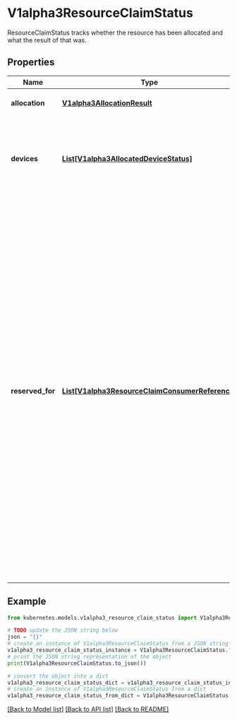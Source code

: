 # V1alpha3ResourceClaimStatus

ResourceClaimStatus tracks whether the resource has been allocated and what the result of that was.

## Properties

Name | Type | Description | Notes
------------ | ------------- | ------------- | -------------
**allocation** | [**V1alpha3AllocationResult**](V1alpha3AllocationResult.md) | Allocation is set once the claim has been allocated successfully. | [optional] 
**devices** | [**List[V1alpha3AllocatedDeviceStatus]**](V1alpha3AllocatedDeviceStatus.md) | Devices contains the status of each device allocated for this claim, as reported by the driver. This can include driver-specific information. Entries are owned by their respective drivers. | [optional] 
**reserved_for** | [**List[V1alpha3ResourceClaimConsumerReference]**](V1alpha3ResourceClaimConsumerReference.md) | ReservedFor indicates which entities are currently allowed to use the claim. A Pod which references a ResourceClaim which is not reserved for that Pod will not be started. A claim that is in use or might be in use because it has been reserved must not get deallocated.  In a cluster with multiple scheduler instances, two pods might get scheduled concurrently by different schedulers. When they reference the same ResourceClaim which already has reached its maximum number of consumers, only one pod can be scheduled.  Both schedulers try to add their pod to the claim.status.reservedFor field, but only the update that reaches the API server first gets stored. The other one fails with an error and the scheduler which issued it knows that it must put the pod back into the queue, waiting for the ResourceClaim to become usable again.  There can be at most 32 such reservations. This may get increased in the future, but not reduced. | [optional] 

## Example

```python
from kubernetes.models.v1alpha3_resource_claim_status import V1alpha3ResourceClaimStatus

# TODO update the JSON string below
json = "{}"
# create an instance of V1alpha3ResourceClaimStatus from a JSON string
v1alpha3_resource_claim_status_instance = V1alpha3ResourceClaimStatus.from_json(json)
# print the JSON string representation of the object
print(V1alpha3ResourceClaimStatus.to_json())

# convert the object into a dict
v1alpha3_resource_claim_status_dict = v1alpha3_resource_claim_status_instance.to_dict()
# create an instance of V1alpha3ResourceClaimStatus from a dict
v1alpha3_resource_claim_status_from_dict = V1alpha3ResourceClaimStatus.from_dict(v1alpha3_resource_claim_status_dict)
```
[[Back to Model list]](../README.md#documentation-for-models) [[Back to API list]](../README.md#documentation-for-api-endpoints) [[Back to README]](../README.md)


